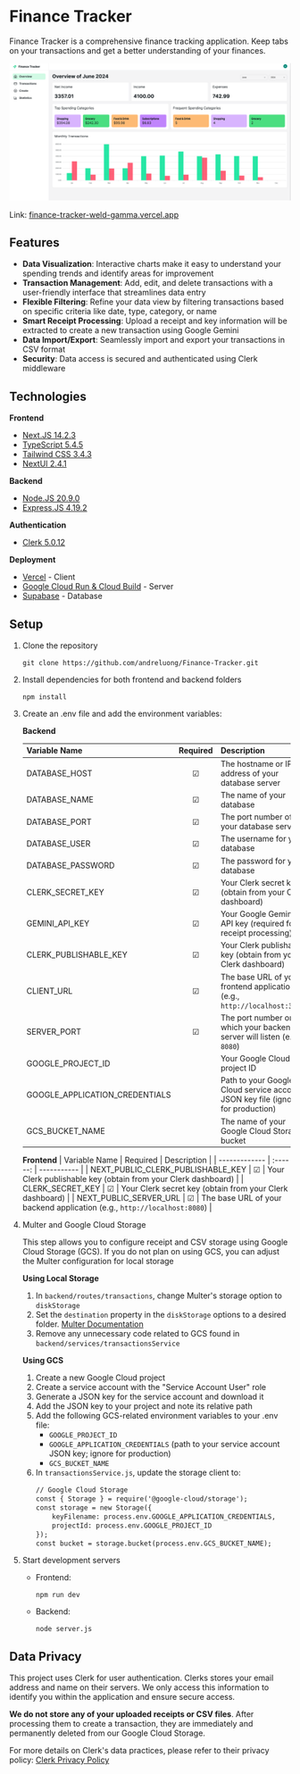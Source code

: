 # Finance Tracker

Finance Tracker is a comprehensive finance tracking application. Keep tabs on your transactions and get a better understanding of your finances.

!["Overview"](/frontend/public/assets/images/overview.png "Overview")

Link: [finance-tracker-weld-gamma.vercel.app](https://finance-tracker-weld-gamma.vercel.app)



## Features

- **Data Visualization**: Interactive charts make it easy to understand your spending trends and identify areas for improvement
- **Transaction Management**: Add, edit, and delete transactions with a user-friendly interface that streamlines data entry
- **Flexible Filtering**: Refine your data view by filtering transactions based on specific criteria like date, type, category, or name
- **Smart Receipt Processing**: Upload a receipt and key information will be extracted to create a new transaction using Google Gemini
- **Data Import/Export**: Seamlessly import and export your transactions in CSV format
- **Security**: Data access is secured and authenticated using Clerk middleware


## Technologies

**Frontend**
- [Next.JS 14.2.3](https://nextjs.org/)
- [TypeScript 5.4.5](https://www.typescriptlang.org/)
- [Tailwind CSS 3.4.3](https://tailwindcss.com/)
- [NextUI 2.4.1](https://nextui.org/)

**Backend**
- [Node.JS 20.9.0](https://nodejs.org/en)
- [Express.JS 4.19.2](https://expressjs.com/)

**Authentication**
- [Clerk 5.0.12](https://clerk.com/)

**Deployment**
- [Vercel](https://vercel.com/home) - Client
- [Google Cloud Run & Cloud Build](https://cloud.google.com/?hl=en) - Server
- [Supabase](https://supabase.com/) - Database


## Setup

1. Clone the repository
    ```
    git clone https://github.com/andreluong/Finance-Tracker.git
    ```

2. Install dependencies for both frontend and backend folders
    ```
    npm install
    ```

3. Create an .env file and add the environment variables:

    **Backend**

    | Variable Name | Required | Description |
    | ------------- | :------: | ----------- |
    | DATABASE_HOST | &#9745; | The hostname or IP address of your database server |
    | DATABASE_NAME | &#9745; | The name of your database |
    | DATABASE_PORT | &#9745; | The port number of your database server |
    | DATABASE_USER | &#9745; | The username for your database |
    | DATABASE_PASSWORD | &#9745; | The password for your database |
    | CLERK_SECRET_KEY | &#9745; | Your Clerk secret key (obtain from your Clerk dashboard) |
    | GEMINI_API_KEY | &#9745; | Your Google Gemini API key (required for receipt processing) |
    | CLERK_PUBLISHABLE_KEY | &#9745; | Your Clerk publishable key (obtain from your Clerk dashboard) |
    | CLIENT_URL | &#9745; | The base URL of your frontend application (e.g., `http://localhost:3000`) |
    | SERVER_PORT | &#9745; | The port number on which your backend server will listen (e.g., `8080`) |
    | GOOGLE_PROJECT_ID | | Your Google Cloud project ID |
    | GOOGLE_APPLICATION_CREDENTIALS | | Path to your Google Cloud service account JSON key file (ignore for production) |
    | GCS_BUCKET_NAME | | The name of your Google Cloud Storage bucket |

    **Frontend**
    | Variable Name | Required | Description |
    | ------------- | :------: | ----------- |
    | NEXT_PUBLIC_CLERK_PUBLISHABLE_KEY | &#9745; | Your Clerk publishable key (obtain from your Clerk dashboard) |
    | CLERK_SECRET_KEY | &#9745; | Your Clerk secret key (obtain from your Clerk dashboard) |
    | NEXT_PUBLIC_SERVER_URL | &#9745; | The base URL of your backend application (e.g., `http://localhost:8080`) |

4. Multer and Google Cloud Storage

    This step allows you to configure receipt and CSV storage using Google Cloud Storage (GCS). If you do not plan on using GCS, you can adjust the Multer configuration for local storage
    
    **Using Local Storage**
    1. In `backend/routes/transactions`, change Multer's storage option to `diskStorage`
    2. Set the `destination` property in the `diskStorage` options to a desired folder. [Multer Documentation](https://expressjs.com/en/resources/middleware/multer.html)
    3. Remove any unnecessary code related to GCS found in `backend/services/transactionsService`

    **Using GCS**
    1. Create a new Google Cloud project
    2. Create a service account with the "Service Account User" role
    3. Generate a JSON key for the service account and download it
    4. Add the JSON key to your project and note its relative path
    5. Add the following GCS-related environment variables to your .env file:
        - `GOOGLE_PROJECT_ID`
        - `GOOGLE_APPLICATION_CREDENTIALS` (path to your service account JSON key; ignore for production)
        - `GCS_BUCKET_NAME`
    6. In `transactionsService.js`, update the storage client to:
        ```
        // Google Cloud Storage
        const { Storage } = require('@google-cloud/storage');
        const storage = new Storage({
            keyFilename: process.env.GOOGLE_APPLICATION_CREDENTIALS,
            projectId: process.env.GOOGLE_PROJECT_ID
        });
        const bucket = storage.bucket(process.env.GCS_BUCKET_NAME);

        ```

5. Start development servers
    - Frontend: 
        ```
        npm run dev
        ```
    - Backend: 
        ```
        node server.js
        ```

## Data Privacy

This project uses Clerk for user authentication. Clerks stores your email address and name on their servers. We only access this information to identify you within the application and ensure secure access.

**We do not store any of your uploaded receipts or CSV files**. After processing them to create a transaction, they are immediately and permanently deleted from our Google Cloud Storage.

For more details on Clerk's data practices, please refer to their privacy policy: [Clerk Privacy Policy](https://clerk.com/legal/privacy)
